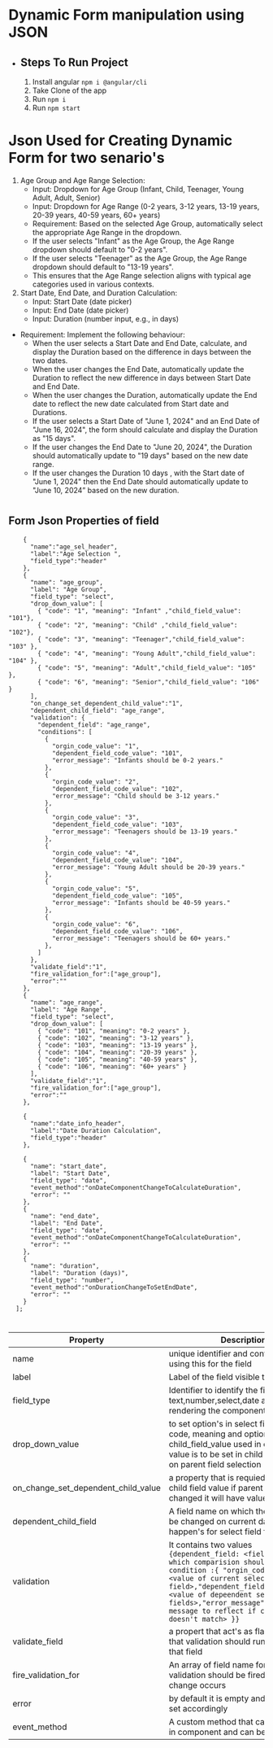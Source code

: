 # Dynamic Form manipulation using JSON

- Steps To Run Project
  -
  1. Install angular ```npm i @angular/cli```
  2. Take Clone of the app
  3. Run ```npm i```
  4. Run ```npm start```


#

# Json Used for Creating Dynamic Form for two senario's

1. Age Group and Age Range Selection:
   - Input: Dropdown for Age Group (Infant, Child, Teenager, Young Adult, Adult, Senior)
   - Input: Dropdown for Age Range (0-2 years, 3-12 years, 13-19 years, 20-39 years, 40-59 years, 60+ years)
   - Requirement: Based on the selected Age Group, automatically select the appropriate Age Range in the dropdown.
   - If the user selects "Infant" as the Age Group, the Age Range dropdown should default to "0-2 years".
   - If the user selects "Teenager" as the Age Group, the Age Range dropdown should default to "13-19 years".
   - This ensures that the Age Range selection aligns with typical age categories used in various contexts.
2. Start Date, End Date, and Duration Calculation:
   - Input: Start Date (date picker)
   - Input: End Date (date picker)
   - Input: Duration (number input, e.g., in days)
- Requirement: Implement the following behaviour:
  - When the user selects a Start Date and End Date, calculate, and display the Duration based on the difference in days between the two dates.
  - When the user changes the End Date, automatically update the Duration to reflect the new difference in days between Start Date and End Date.
  - When the user changes the Duration, automatically update the End date to reflect the new date calculated from Start date and Durations.
  - If the user selects a Start Date of "June 1, 2024" and an End Date of "June 16, 2024", the form should calculate and display the Duration as "15 days".
  - If the user changes the End Date to "June 20, 2024", the Duration should automatically update to "19 days" based on the new date range.
  - If the user changes the Duration 10 days , with the Start date of "June 1, 2024" then the End Date should automatically update to "June 10, 2024” based on the new duration.

#
## Form Json Properties of field

```[
    {
      "name":"age_sel_header",
      "label":"Age Selection ",
      "field_type":"header"
    },
    {
      "name": "age_group",
      "label": "Age Group",
      "field_type": "select",
      "drop_down_value": [
        { "code": "1", "meaning": "Infant" ,"child_field_value": "101"},
        { "code": "2", "meaning": "Child" ,"child_field_value": "102"},
        { "code": "3", "meaning": "Teenager","child_field_value": "103" },
        { "code": "4", "meaning": "Young Adult","child_field_value": "104" },
        { "code": "5", "meaning": "Adult","child_field_value": "105" },
        { "code": "6", "meaning": "Senior","child_field_value": "106" }
      ],
      "on_change_set_dependent_child_value":"1",
      "dependent_child_field": "age_range",
      "validation": {
        "dependent_field": "age_range",
        "conditions": [
          {
            "orgin_code_value": "1",
            "dependent_field_code_value": "101",
            "error_message": "Infants should be 0-2 years."
          },
          {
            "orgin_code_value": "2",
            "dependent_field_code_value": "102",
            "error_message": "Child should be 3-12 years."
          },
          {
            "orgin_code_value": "3",
            "dependent_field_code_value": "103",
            "error_message": "Teenagers should be 13-19 years."
          },
          {
            "orgin_code_value": "4",
            "dependent_field_code_value": "104",
            "error_message": "Young Adult should be 20-39 years."
          },
          {
            "orgin_code_value": "5",
            "dependent_field_code_value": "105",
            "error_message": "Infants should be 40-59 years."
          },
          {
            "orgin_code_value": "6",
            "dependent_field_code_value": "106",
            "error_message": "Teenagers should be 60+ years."
          },
        ]
      },
      "validate_field":"1",
      "fire_validation_for":["age_group"],
      "error":""
    },
    {
      "name": "age_range",
      "label": "Age Range",
      "field_type": "select",
      "drop_down_value": [
        { "code": "101", "meaning": "0-2 years" },
        { "code": "102", "meaning": "3-12 years" },
        { "code": "103", "meaning": "13-19 years" },
        { "code": "104", "meaning": "20-39 years" },
        { "code": "105", "meaning": "40-59 years" },
        { "code": "106", "meaning": "60+ years" }
      ],
      "validate_field":"1",
      "fire_validation_for":["age_group"],
      "error":""
    },

    {
      "name":"date_info_header",
      "label":"Date Duration Calculation",
      "field_type":"header"
    },

    {
      "name": "start_date",
      "label": "Start Date",
      "field_type": "date",
      "event_method":"onDateComponentChangeToCalculateDuration",
      "error": ""
    },
    {
      "name": "end_date",
      "label": "End Date",
      "field_type": "date",
      "event_method":"onDateComponentChangeToCalculateDuration",
      "error": ""
    },
    {
      "name": "duration",
      "label": "Duration (days)",
      "field_type": "number",
      "event_method":"onDurationChangeToSetEndDate",
      "error": ""
    }
  ];
```

#
| Property | Description|
|----------|-------------------------------------------------------|
| name | unique identifier and controll being set using this  for the field|
| label | Label of the field visible to the user |
| field_type | Identifier to identify the field type like text,number,select,date and used in rendering the component|
| drop_down_value | to set option's in select fields with code, meaning and optional parament child_field_value used in case where value is to be set in child field based on parent field selection|
|on_change_set_dependent_child_value| a property that is requied to set the child field value if parent field value changed it will have value 1 or 0|
|dependent_child_field| A field name on which the data need to be changed on current data change happen's for select field for now|
|validation| It contains two values ```{dependent_field: <field name for which comparision should occurm>, condition :{ "orgin_code_value": <value of current select field>,"dependent_field_code_value": <value of depeendent seect fields>,"error_message": <error message to reflect if condition doesn't match> }}```|
|validate_field| a propert that act's as flag that tell's that validation should run or not for that field|
|fire_validation_for| An array of field name for which validation should be fired when change occurs|
|error| by default it is empty and need to be set accordingly |
|event_method| A custom method that can be defined in component and can be invoked |


